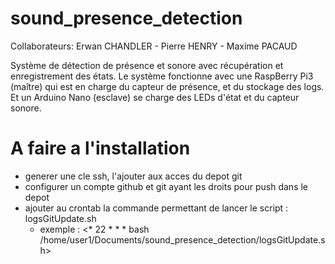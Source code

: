 # sound_presence_detection

Collaborateurs: Erwan CHANDLER - Pierre HENRY - Maxime PACAUD

Système de détection de présence et sonore avec récupération et enregistrement des états.
Le système fonctionne avec une RaspBerry Pi3 (maître) qui est en charge du capteur de présence, et du stockage des logs.
Et un Arduino Nano (esclave) se charge des LEDs d'état et du capteur sonore.

# A faire a l'installation
* generer une cle ssh, l'ajouter aux acces du depot git
* configurer un compte github et git ayant les droits pour push dans le depot
* ajouter au crontab la commande permettant de lancer le script :  logsGitUpdate.sh
  - exemple : <* 22 * * * bash /home/user1/Documents/sound_presence_detection/logsGitUpdate.sh>
